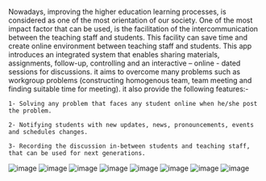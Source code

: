 Nowadays, improving the higher education learning processes, is considered as one of the most orientation of our society.
One of the most impact factor that can be used, is the facilitation of the intercommunication between the teaching staff and students. 
This facility can save time and create online environment between teaching staff and students.
This app introduces an integrated system that enables sharing materials, assignments, follow-up, controlling and an interactive – online - dated sessions for discussions.
it aims to overcome many problems such as workgroup problems (constructing homogenous team, team meeting and finding suitable time for meeting).
it also provide the following features:-

  	1- Solving any problem that faces any student online when he/she post the problem.
  
  	2- Notifying students with new updates, news, pronouncements, events and schedules changes.
  
  	3- Recording the discussion in-between students and teaching staff, that can be used for next generations.




![image](https://github.com/youssefseddik/AndroidProjects/blob/master/MateHub/1.JPG)
![image](https://github.com/youssefseddik/AndroidProjects/blob/master/MateHub/2.JPG)
![image](https://github.com/youssefseddik/AndroidProjects/blob/master/MateHub/3.JPG)
![image](https://github.com/youssefseddik/AndroidProjects/blob/master/MateHub/4.JPG)
![image](https://github.com/youssefseddik/AndroidProjects/blob/master/MateHub/5.JPG)
![image](https://github.com/youssefseddik/AndroidProjects/blob/master/MateHub/6.JPG)
![image](https://github.com/youssefseddik/AndroidProjects/blob/master/MateHub/7.JPG)
![image](https://github.com/youssefseddik/AndroidProjects/blob/master/MateHub/8.JPG)
